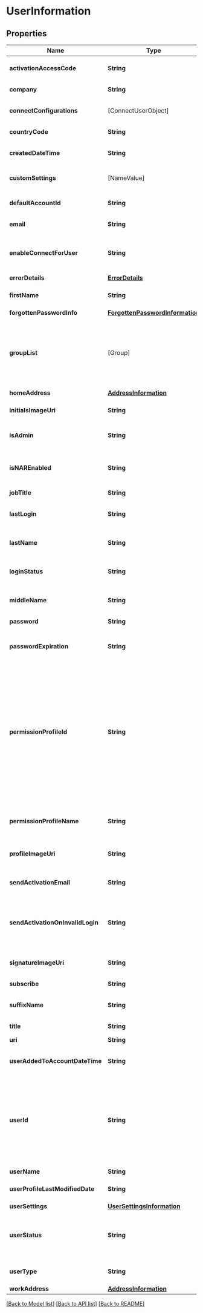 # UserInformation

## Properties
Name | Type | Description | Notes
------------ | ------------- | ------------- | -------------
**activationAccessCode** | **String** | Access code provided to the user to activate the account. | [optional] 
**company** | **String** | The name of the user&#39;s company. | [optional] 
**connectConfigurations** | [ConnectUserObject] | Object representing the user&#39;s custom Connect configuration. | [optional] 
**countryCode** | **String** | The three-letter code for the user&#39;s country. | [optional] 
**createdDateTime** | **String** | The UTC DateTime when the item was created. | [optional] 
**customSettings** | [NameValue] | The name/value pair information for the user custom setting. | [optional] 
**defaultAccountId** | **String** | The default account ID associated with the user. | [optional] 
**email** | **String** | The user&#39;s email address. | [optional] 
**enableConnectForUser** | **String** | Boolean value that specifies whether the user is enabled for updates from DocuSign Connect. | [optional] 
**errorDetails** | [**ErrorDetails**](ErrorDetails.md) |  | [optional] 
**firstName** | **String** | The user&#39;s first name.  Maximum Length: 50 characters. | [optional] 
**forgottenPasswordInfo** | [**ForgottenPasswordInformation**](ForgottenPasswordInformation.md) |  | [optional] 
**groupList** | [Group] | A list of the group information for groups to add the user to. Use [UserGroups::listGroups](https://developers.docusign.com/esign-rest-api/reference/UserGroups/Groups/list) to get information about groups.  When setting a user&#39;s group, only the &#x60;groupId&#x60; is required.  | [optional] 
**homeAddress** | [**AddressInformation**](AddressInformation.md) |  | [optional] 
**initialsImageUri** | **String** | The URI for retrieving the image of the user&#39;s initials. | [optional] 
**isAdmin** | **String** | Determines if the feature set is actively set as part of the plan. | [optional] 
**isNAREnabled** | **String** | When set to **true**, National Association of Realtors (NAR) signature logos are enabled for the user. | [optional] 
**jobTitle** | **String** | The user&#39;s job title. | [optional] 
**lastLogin** | **String** | The date and time when the user last logged in to the system. | [optional] 
**lastName** | **String** | The user&#39;s last name.  Maximum Length: 50 characters. | [optional] 
**loginStatus** | **String** | Boolean value that indicates whether the user is currently logged in or not. | [optional] 
**middleName** | **String** | The user&#39;s middle name.  Limit: 50 characters. | [optional] 
**password** | **String** | The user&#39;s encrypted password hash. | [optional] 
**passwordExpiration** | **String** | If password expiration is enabled, the date-time when the user&#39;s password expires. | [optional] 
**permissionProfileId** | **String** | The ID of the permission profile. Possible values include:  - &#x60;2301416&#x60; (for the &#x60;DocuSign Viewer&#x60; profile) - &#x60;2301415&#x60; (for the &#x60;DocuSign Sender&#x60; profile) - &#x60;2301414&#x60; (for the &#x60;Account Administrator&#x60; profile)  In addition, any custom permission profiles associated with your account will have an automatically generated &#x60;permissionProfileId&#x60;. | [optional] 
**permissionProfileName** | **String** | The name of the account permission profile.   Example: &#x60;Account Administrator&#x60; | [optional] 
**profileImageUri** | **String** | The URL for retrieving the user&#39;s profile image. | [optional] 
**sendActivationEmail** | **String** | When set to **true**, specifies that an activation email be sent to the user. | [optional] 
**sendActivationOnInvalidLogin** | **String** | When set to **true**, specifies that an additional activation email be sent if user&#39;s log on fails before the account is activated. | [optional] 
**signatureImageUri** | **String** | An endpoint URI that you can use to retrieve the user&#39;s signature image. | [optional] 
**subscribe** | **String** |  | [optional] 
**suffixName** | **String** | The suffix for the user&#39;s name, such as Jr, IV, PhD, etc.  Limit: 50 characters.  | [optional] 
**title** | **String** | The title of the user. | [optional] 
**uri** | **String** | A URI containing the user ID. | [optional] 
**userAddedToAccountDateTime** | **String** | The date and time that the user was added to the account. | [optional] 
**userId** | **String** | The ID of the user to access. Generally this is the ID of the current authenticated user, but if the authenticated user is an Administrator on the account, &#x60;userId&#x60; can represent another user whom the Administrator is accessing.  | [optional] 
**userName** | **String** | The name of the user. | [optional] 
**userProfileLastModifiedDate** | **String** | The date and time that the user&#39;s profile was last modified. | [optional] 
**userSettings** | [**UserSettingsInformation**](UserSettingsInformation.md) |  | [optional] 
**userStatus** | **String** | Status of the user&#39;s account. One of:  - &#x60;ActivationRequired&#x60; - &#x60;ActivationSent&#x60; - &#x60;Active&#x60; - &#x60;Closed&#x60; - &#x60;Disabled&#x60;  | [optional] 
**userType** | **String** | The type of user, for example &#x60;CompanyUser&#x60;. | [optional] 
**workAddress** | [**AddressInformation**](AddressInformation.md) |  | [optional] 

[[Back to Model list]](../README.md#documentation-for-models) [[Back to API list]](../README.md#documentation-for-api-endpoints) [[Back to README]](../README.md)



